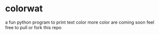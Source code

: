 # colorwat
a fun python program to print text color
more color are coming soon 
feel free to pull or fork this repo
